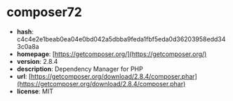 # composer72

- **hash**: c4c4e2e1beab0ea04e0bd042a5dbba9feda1fbf5eda0d36203958edd343c0a8a
- **homepage**: [https://getcomposer.org/](https://getcomposer.org/)
- **version**: 2.8.4
- **description**: Dependency Manager for PHP
- **url**: [https://getcomposer.org/download/2.8.4/composer.phar](https://getcomposer.org/download/2.8.4/composer.phar)
- **license**: MIT

